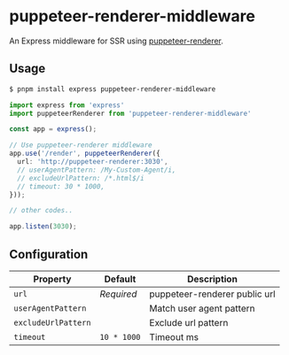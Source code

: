 # puppeteer-renderer-middleware

An Express middleware for SSR using [puppeteer-renderer](http://github.com/realtvop/puppeteer-renderer-improved).


## Usage

```bash
$ pnpm install express puppeteer-renderer-middleware
```

```ts
import express from 'express'
import puppeteerRenderer from 'puppeteer-renderer-middleware'

const app = express();

// Use puppeteer-renderer middleware
app.use('/render', puppeteerRenderer({
  url: 'http://puppeteer-renderer:3030',
  // userAgentPattern: /My-Custom-Agent/i,
  // excludeUrlPattern: /*.html$/i
  // timeout: 30 * 1000,
}));

// other codes..

app.listen(3030);
```

## Configuration

| Property | Default | Description |
| -------- | ------- | ----------- |
| `url` | *Required* | puppeteer-renderer public url |
| `userAgentPattern` | |Match user agent pattern |
| `excludeUrlPattern` | |Exclude url pattern |
| `timeout` | `10 * 1000` | Timeout ms |
